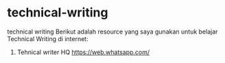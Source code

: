 # technical-writing
technical writing
Berikut adalah resource yang saya gunakan untuk belajar Technical Writing di internet:
1. Tehnical writer HQ
https://web.whatsapp.com/ 
